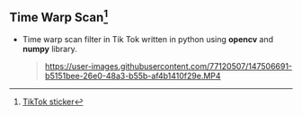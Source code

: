 ## Time Warp Scan[^timewarp-tiktok]
- Time warp scan filter in Tik Tok written in python using **opencv** and **numpy** library.

    > https://user-images.githubusercontent.com/77120507/147506691-b5151bee-26e0-48a3-b55b-af4b1410f29e.MP4



[^timewarp-tiktok]: <a href="https://www.tiktok.com/sticker/Time-Warp-Scan-902064">TikTok sticker</a>

